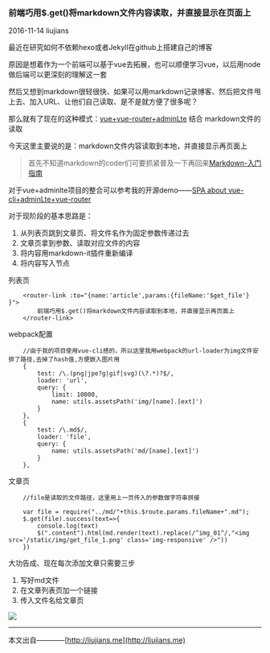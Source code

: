 ### 前端巧用$.get()将markdown文件内容读取，并直接显示在页面上

2016-11-14 liujians

最近在研究如何不依赖hexo或者Jekyll在github上搭建自己的博客

原因是想着作为一个前端可以基于vue去拓展，也可以顺便学习vue，以后用node做后端可以更深刻的理解这一套

然后又想到markdown很轻很快、如果可以用markdown记录博客、然后把文件甩上去、加入URL、让他们自己读取、是不是就方便了很多呢？

那么就有了现在的这种模式：[vue+vue-router+adminLte](https://github.com/liujians/vue-adminLte-vue-router?_blank) 结合 markdown文件的读取

今天这里主要说的是：markdown文件内容读取到本地，并直接显示再页面上

> 首先不知道markdown的coder们可要抓紧普及一下再回来[Markdown-入门指南](http://www.jianshu.com/p/1e402922ee32/?_blank)

对于vue+adminlte项目的整合可以参考我的开源demo——[SPA about vue-cli+adminLte+vue-router](https://github.com/liujians/vue-adminLte-vue-router)

对于现阶段的基本思路是：

1. 从列表页跳到文章页、将文件名作为固定参数传递过去
2. 文章页拿到参数、读取对应文件的内容
3. 将内容用markdown-it插件重新编译
4. 将内容写入节点

列表页

		<router-link :to="{name:'article',params:{fileName:'$get_file'}	}">
    		前端巧用$.get()将markdown文件内容读取到本地，并直接显示再页面上
    	</router-link>

webpack配置

		//由于我的项目使用vue-cli搭的，所以这里我用webpack的url-loader为img文件安排了路径,去掉了hash值,方便嵌入图片用
		{
        	test: /\.(png|jpe?g|gif|svg)(\?.*)?$/,
        	loader: 'url',
        	query: {
          		limit: 10000,
          		name: utils.assetsPath('img/[name].[ext]')
        	}
      	},
		{
        	test: /\.md$/,
        	loader: 'file',
        	query: {
          		name: utils.assetsPath('md/[name].[ext]')
        	}
      	},

文章页

		//file是读取的文件路径，这里用上一页传入的参数做字符串拼接
		
		var file = require("../md/"+this.$route.params.fileName+".md");
    	$.get(file).success(text=>{
    		console.log(text)
    		$(".content").html(md.render(text).replace(/^img_01^/,"<img src='/static/img/get_file_1.png' class='img-responsive' />"))
    	})



大功告成、现在每次添加文章只需要三步

1. 写好md文件
2. 在文章列表页加一个链接
3. 传入文件名给文章页

![](http://ogo5zlrgk.bkt.clouddn.com/get_file_1.png)

___
本文出自————[http://liujians.me](http://liujians.me)